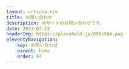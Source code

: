 ```yaml
---
layout: article.njk
title: お問い合わせ
description: 当サイトのお問い合わせです。
date: 2023-07-23
headerImg: https://placehold.jp/896x504.png
eleventyNavigation:
    key: お問い合わせ
    parent: home
    order: 97
---
```


<!-- メールアドレス -->
